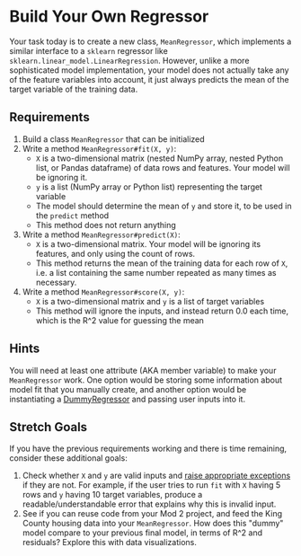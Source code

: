 # Build Your Own Regressor

Your task today is to create a new class, `MeanRegressor`, which implements a similar interface to a `sklearn` regressor like `sklearn.linear_model.LinearRegression`.  However, unlike a more sophisticated model implementation, your model does not actually take any of the feature variables into account, it just always predicts the mean of the target variable of the training data.

## Requirements

1. Build a class `MeanRegressor` that can be initialized
2. Write a method `MeanRegressor#fit(X, y)`:
    - `X` is a two-dimensional matrix (nested NumPy array, nested Python list, or Pandas dataframe) of data rows and features.  Your model will be ignoring it.
    - `y` is a list (NumPy array or Python list) representing the target variable
    - The model should determine the mean of `y` and store it, to be used in the `predict` method
    - This method does not return anything
3. Write a method `MeanRegressor#predict(X)`:
    - `X` is a two-dimensional matrix.  Your model will be ignoring its features, and only using the count of rows.
    - This method returns the mean of the training data for each row of `X`, i.e. a list containing the same number repeated as many times as necessary.
4. Write a method `MeanRegressor#score(X, y)`:
    - `X` is a two-dimensional matrix and `y` is a list of target variables
    - This method will ignore the inputs, and instead return 0.0 each time, which is the R^2 value for guessing the mean

## Hints

You will need at least one attribute (AKA member variable) to make your `MeanRegressor` work.  One option would be storing some information about model fit that you manually create, and another option would be instantiating a [DummyRegressor](https://scikit-learn.org/stable/modules/generated/sklearn.dummy.DummyRegressor.html) and passing user inputs into it.

## Stretch Goals

If you have the previous requirements working and there is time remaining, consider these additional goals:

1. Check whether `X` and `y` are valid inputs and [raise appropriate exceptions](https://docs.python.org/3/tutorial/errors.html#raising-exceptionshttps://docs.python.org/3/tutorial/errors.html#raising-exceptions) if they are not.  For example, if the user tries to run `fit` with `X` having 5 rows and `y` having 10 target variables, produce a readable/understandable error that explains why this is invalid input.
2. See if you can reuse code from your Mod 2 project, and feed the King County housing data into your `MeanRegressor`.  How does this "dummy" model compare to your previous final model, in terms of R^2 and residuals?  Explore this with data visualizations.
